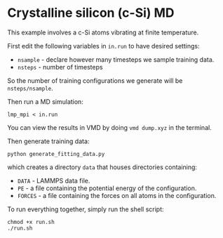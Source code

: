 # Crystalline silicon (c-Si) MD

This example involves a c-Si atoms vibrating at finite temperature.

First edit the following variables in `in.run` to have desired settings:

* `nsample` - declare however many timesteps we sample training data. 
* `nsteps` - number of timesteps

So the number of training configurations we generate will be `nsteps/nsample`.

Then run a MD simulation:

    lmp_mpi < in.run

You can view the results in VMD by doing `vmd dump.xyz` in the terminal. 

Then generate training data:

    python generate_fitting_data.py

which creates a directory `data` that houses directories containing:

* `DATA` - LAMMPS data file.
* `PE` - a file containing the potential energy of the configuration.
* `FORCES` - a file containing the forces on all atoms in the configuration.

To run everything together, simply run the shell script:

    chmod +x run.sh
    ./run.sh
